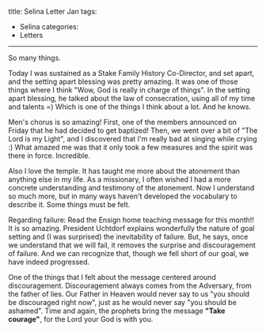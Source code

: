 title: Selina Letter Jan
tags:
- Selina
categories:
- Letters
---

So many things.

Today I was sustained as a Stake Family History Co-Director, and set apart, and the setting apart blessing was pretty amazing. It was one of those things where I think "Wow, God is really in charge of things". In the setting apart blessing, he talked about the law of consecration, using all of my time and talents =) Which is one of the things I think about a lot. And he knows.

Men's chorus is so amazing! First, one of the members announced on Friday that he had decided to get baptized! Then, we went over a bit of "The Lord is my Light", and I discovered that I'm really bad at singing while crying :) What amazed me was that it only took a few measures and the spirit was there in force. Incredible.

Also I love the temple. It has taught me more about the atonement than anything else in my life. As a missionary, I often wished I had a more concrete understanding and testimony of the atonement. Now I understand so much more, but in many ways haven't developed the vocabulary to describe it. Some things must be felt.

Regarding failure: Read the Ensign home teaching message for this month!! It is so amazing. President Uchtdorf explains wonderfully the nature of goal setting and (I was surprised) the inevitability of failure. But, he says, once we understand that we will fail, it removes the surprise and discouragement of failure. And we can recognize that, though we fell short of our goal, we have indeed progressed.

One of the things that I felt about the message centered around discouragement. Discouragement always comes from the Adversary, from the father of lies. Our Father in Heaven would never say to us "you should be discouraged right now", just as he would never say "you should be ashamed". Time and again, the prophets bring the message **"Take courage"**, for the Lord your God is with you.
